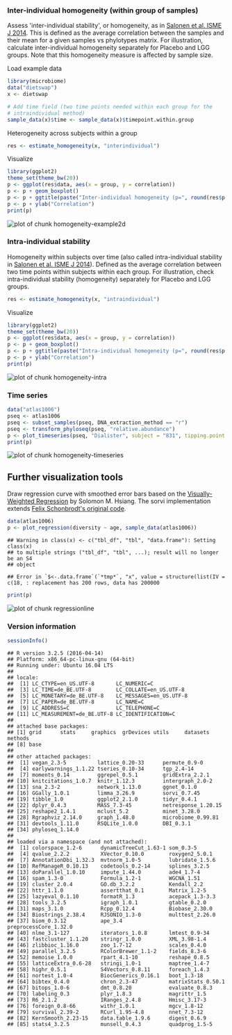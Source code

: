 ### Inter-individual homogeneity (within group of samples)

Assess 'inter-individual stability', or homogeneity, as in [Salonen et al. ISME J 2014](http://www.nature.com/ismej/journal/v8/n11/full/ismej201463a.html). This is defined as the average correlation between the samples and their mean for a given samples vs phylotypes matrix. For illustration, calculate inter-individual homogeneity separately for Placebo and LGG groups. Note that this homogeneity measure is affected by sample size.

Load example data


```r
library(microbiome)
data("dietswap")
x <- dietswap

# Add time field (two time points needed within each group for the 
# intraindividual method)
sample_data(x)$time <- sample_data(x)$timepoint.within.group
```


Heterogeneity across subjects within a group


```r
res <- estimate_homogeneity(x, "interindividual")
```


Visualize


```r
library(ggplot2)
theme_set(theme_bw(20))
p <- ggplot(res$data, aes(x = group, y = correlation))
p <- p + geom_boxplot()
p <- p + ggtitle(paste("Inter-individual homogeneity (p=", round(res$p.value, 6), ")", sep = ""))
p <- p + ylab("Correlation")
print(p)
```

![plot of chunk homogeneity-example2d](figure/homogeneity-example2d-1.png)


### Intra-individual stability

Homogeneity within subjects over time (also called intra-individual stability in [Salonen et al. ISME J 2014](http://www.nature.com/ismej/journal/v8/n11/full/ismej201463a.html)). Defined as the average correlation between two time points within subjects within each group. For illustration, check intra-individual stability (homogeneity) separately for Placebo and LGG groups.


```r
res <- estimate_homogeneity(x, "intraindividual")
```


Visualize


```r
library(ggplot2)
theme_set(theme_bw(20))
p <- ggplot(res$data, aes(x = group, y = correlation))
p <- p + geom_boxplot()
p <- p + ggtitle(paste("Intra-individual homogeneity (p=", round(res$p.value, 6), ")"))
p <- p + ylab("Correlation")
print(p)
```

![plot of chunk homogeneity-intra](figure/homogeneity-intra-1.png)


### Time series


```r
data("atlas1006")
pseq <- atlas1006
pseq <- subset_samples(pseq, DNA_extraction_method == "r")
pseq <- transform_phyloseq(pseq, "relative.abundance")
p <- plot_timeseries(pseq, "Dialister", subject = "831", tipping.point = 0.5)
print(p)
```

![plot of chunk homogeneity-timeseries](figure/homogeneity-timeseries-1.png)


## Further visualization tools

Draw regression curve with smoothed error bars based on
the [Visually-Weighted Regression](http://www.fight-entropy.com/2012/07/visually-weighted-regression.html) by Solomon M. Hsiang. The sorvi implementation extends [Felix Schonbrodt's original code](http://www.nicebread.de/visually-weighted-watercolor-plots-new-variants-please-vote/).


```r
data(atlas1006)
p <- plot_regression(diversity ~ age, sample_data(atlas1006))
```

```
## Warning in class(x) <- c("tbl_df", "tbl", "data.frame"): Setting class(x)
## to multiple strings ("tbl_df", "tbl", ...); result will no longer be an S4
## object
```

```
## Error in `$<-.data.frame`(`*tmp*`, "x", value = structure(list(IV = c(18, : replacement has 200 rows, data has 200000
```

```r
print(p)
```

![plot of chunk regressionline](figure/regressionline-1.png)

### Version information


```r
sessionInfo()
```

```
## R version 3.2.5 (2016-04-14)
## Platform: x86_64-pc-linux-gnu (64-bit)
## Running under: Ubuntu 16.04 LTS
## 
## locale:
##  [1] LC_CTYPE=en_US.UTF-8       LC_NUMERIC=C              
##  [3] LC_TIME=de_BE.UTF-8        LC_COLLATE=en_US.UTF-8    
##  [5] LC_MONETARY=de_BE.UTF-8    LC_MESSAGES=en_US.UTF-8   
##  [7] LC_PAPER=de_BE.UTF-8       LC_NAME=C                 
##  [9] LC_ADDRESS=C               LC_TELEPHONE=C            
## [11] LC_MEASUREMENT=de_BE.UTF-8 LC_IDENTIFICATION=C       
## 
## attached base packages:
## [1] grid      stats     graphics  grDevices utils     datasets  methods  
## [8] base     
## 
## other attached packages:
##  [1] vegan_2.3-5          lattice_0.20-33      permute_0.9-0       
##  [4] earlywarnings_1.1.22 tseries_0.10-34      tgp_2.4-14          
##  [7] moments_0.14         ggrepel_0.5.1        gridExtra_2.2.1     
## [10] knitcitations_1.0.7  knitr_1.12.3         intergraph_2.0-2    
## [13] sna_2.3-2            network_1.13.0       ggnet_0.1.0         
## [16] GGally_1.0.1         limma_3.26.9         sorvi_0.7.45        
## [19] tibble_1.0           ggplot2_2.1.0        tidyr_0.4.1         
## [22] dplyr_0.4.3          MASS_7.3-45          netresponse_1.20.15 
## [25] reshape2_1.4.1       mclust_5.2           minet_3.28.0        
## [28] Rgraphviz_2.14.0     graph_1.48.0         microbiome_0.99.81  
## [31] devtools_1.11.0      RSQLite_1.0.0        DBI_0.3.1           
## [34] phyloseq_1.14.0     
## 
## loaded via a namespace (and not attached):
##  [1] colorspace_1.2-6      dynamicTreeCut_1.63-1 som_0.3-5            
##  [4] qvalue_2.2.2          XVector_0.10.0        roxygen2_5.0.1       
##  [7] AnnotationDbi_1.32.3  mvtnorm_1.0-5         lubridate_1.5.6      
## [10] RefManageR_0.10.13    codetools_0.2-14      splines_3.2.5        
## [13] doParallel_1.0.10     impute_1.44.0         ade4_1.7-4           
## [16] spam_1.3-0            Formula_1.2-1         WGCNA_1.51           
## [19] cluster_2.0.4         GO.db_3.2.2           Kendall_2.2          
## [22] httr_1.1.0            assertthat_0.1        Matrix_1.2-5         
## [25] lazyeval_0.1.10       formatR_1.3           acepack_1.3-3.3      
## [28] tools_3.2.5           igraph_1.0.1          gtable_0.2.0         
## [31] maps_3.1.0            Rcpp_0.12.4           Biobase_2.30.0       
## [34] Biostrings_2.38.4     RJSONIO_1.3-0         multtest_2.26.0      
## [37] biom_0.3.12           ape_3.4               preprocessCore_1.32.0
## [40] nlme_3.1-127          iterators_1.0.8       lmtest_0.9-34        
## [43] fastcluster_1.1.20    stringr_1.0.0         XML_3.98-1.4         
## [46] zlibbioc_1.16.0       zoo_1.7-12            scales_0.4.0         
## [49] parallel_3.2.5        RColorBrewer_1.1-2    fields_8.3-6         
## [52] memoise_1.0.0         rpart_4.1-10          reshape_0.8.5        
## [55] latticeExtra_0.6-28   stringi_1.0-1         maptree_1.4-7        
## [58] highr_0.5.1           S4Vectors_0.8.11      foreach_1.4.3        
## [61] nortest_1.0-4         BiocGenerics_0.16.1   boot_1.3-18          
## [64] bibtex_0.4.0          chron_2.3-47          matrixStats_0.50.1   
## [67] bitops_1.0-6          dmt_0.8.20            evaluate_0.8.3       
## [70] labeling_0.3          plyr_1.8.3            magrittr_1.5         
## [73] R6_2.1.2              IRanges_2.4.8         Hmisc_3.17-3         
## [76] foreign_0.8-66        withr_1.0.1           mgcv_1.8-12          
## [79] survival_2.39-2       RCurl_1.95-4.8        nnet_7.3-12          
## [82] KernSmooth_2.23-15    data.table_1.9.6      digest_0.6.9         
## [85] stats4_3.2.5          munsell_0.4.3         quadprog_1.5-5
```

